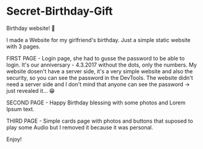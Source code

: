 # Secret-Birthday-Gift
Birthday website! 🎁

I made a Website for my girlfriend's birthday.
Just a simple static website with 3 pages.

FIRST PAGE - Login page, she had to gusse the password to be able to login. It's our anniversary - 4.3.2017 without the dots, only the numbers.
My website dosen't have a server side, it's a very simple website and also the security, so you can see the password in the DevTools.
The website didn't need a server side and I don't mind that anyone can see the password -> just revealed it... 😁

SECOND PAGE - Happy Birthday blessing with some photos and Lorem Ipsum text.

THIRD PAGE - Simple cards page with photos and buttons that suposed to play some Audio but I removed it because it was personal.

Enjoy! 

